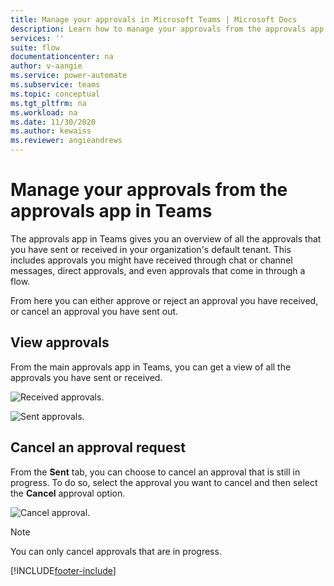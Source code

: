 ```yaml
---
title: Manage your approvals in Microsoft Teams | Microsoft Docs
description: Learn how to manage your approvals from the approvals app in Teams.
services: ''
suite: flow
documentationcenter: na
author: v-aangie
ms.service: power-automate
ms.subservice: teams
ms.topic: conceptual
ms.tgt_pltfrm: na
ms.workload: na
ms.date: 11/30/2020
ms.author: kewaiss
ms.reviewer: angieandrews
---
```


# Manage your approvals from the approvals app in Teams

The approvals app in Teams gives you an overview of all the approvals that you have sent or received in your organization's default tenant. This includes approvals you might have received through chat or channel messages, direct approvals, and even approvals that come in through a flow.

From here you can either approve or reject an approval you have received, or cancel an approval you have sent out.

## View approvals

From the main approvals app in Teams, you can get a view of all the approvals you have sent or received.

![Received approvals.](../media/native-approvals-in-teams/approval-app-received.png)

![Sent approvals.](../media/native-approvals-in-teams/approvals-app-sent.png)

## Cancel an approval request

From the **Sent** tab, you can choose to cancel an approval that is still in progress. To do so, select the approval you want to cancel and then select the **Cancel** approval option.

![Cancel approval.](../media/native-approvals-in-teams/approval-cancel.png)

>[!NOTE]
>You can only cancel approvals that are in progress.

[!INCLUDE[footer-include](../includes/footer-banner.md)]
